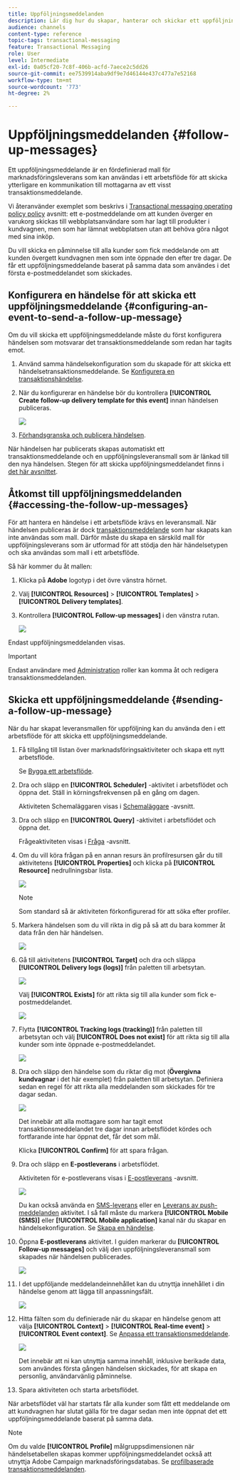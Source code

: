 ```yaml
---
title: Uppföljningsmeddelanden
description: Lär dig hur du skapar, hanterar och skickar ett uppföljningsmeddelande.
audience: channels
content-type: reference
topic-tags: transactional-messaging
feature: Transactional Messaging
role: User
level: Intermediate
exl-id: 0a05cf20-7c8f-406b-acfd-7aece2c5dd26
source-git-commit: ee7539914aba9df9e7d46144e437c477a7e52168
workflow-type: tm+mt
source-wordcount: '773'
ht-degree: 2%

---
```


# Uppföljningsmeddelanden {#follow-up-messages}

Ett uppföljningsmeddelande är en fördefinierad mall för marknadsföringsleverans som kan användas i ett arbetsflöde för att skicka ytterligare en kommunikation till mottagarna av ett visst transaktionsmeddelande.

Vi återanvänder exemplet som beskrivs i [Transactional messaging operating policy policy](../../channels/using/getting-started-with-transactional-msg.md#transactional-messaging-operating-principle) avsnitt: ett e-postmeddelande om att kunden överger en varukorg skickas till webbplatsanvändare som har lagt till produkter i kundvagnen, men som har lämnat webbplatsen utan att behöva göra något med sina inköp.

Du vill skicka en påminnelse till alla kunder som fick meddelande om att kunden övergett kundvagnen men som inte öppnade den efter tre dagar. De får ett uppföljningsmeddelande baserat på samma data som användes i det första e-postmeddelandet som skickades.

## Konfigurera en händelse för att skicka ett uppföljningsmeddelande {#configuring-an-event-to-send-a-follow-up-message}

Om du vill skicka ett uppföljningsmeddelande måste du först konfigurera händelsen som motsvarar det transaktionsmeddelande som redan har tagits emot.

1. Använd samma händelsekonfiguration som du skapade för att skicka ett händelsetransaktionsmeddelande. Se [Konfigurera en transaktionshändelse](../../channels/using/configuring-transactional-event.md).
1. När du konfigurerar en händelse bör du kontrollera **[!UICONTROL Create follow-up delivery template for this event]** innan händelsen publiceras.

   ![](assets/message-center_follow-up-checkbox.png)

1. [Förhandsgranska och publicera händelsen](../../channels/using/publishing-transactional-event.md#previewing-and-publishing-the-event).

När händelsen har publicerats skapas automatiskt ett transaktionsmeddelande och en uppföljningsleveransmall som är länkad till den nya händelsen. Stegen för att skicka uppföljningsmeddelandet finns i [det här avsnittet](#sending-a-follow-up-message).

## Åtkomst till uppföljningsmeddelanden {#accessing-the-follow-up-messages}

För att hantera en händelse i ett arbetsflöde krävs en leveransmall. När händelsen publiceras är dock [transaktionsmeddelande](../../channels/using/editing-transactional-message.md) som har skapats kan inte användas som mall. Därför måste du skapa en särskild mall för uppföljningsleverans som är utformad för att stödja den här händelsetypen och ska användas som mall i ett arbetsflöde.

Så här kommer du åt mallen:

1. Klicka på **Adobe** logotyp i det övre vänstra hörnet.
1. Välj **[!UICONTROL Resources]** > **[!UICONTROL Templates]** > **[!UICONTROL Delivery templates]**.
1. Kontrollera **[!UICONTROL Follow-up messages]** i den vänstra rutan.

   ![](assets/message-center_follow-up-search.png)

Endast uppföljningsmeddelanden visas.

>[!IMPORTANT]
>
>Endast användare med [Administration](../../administration/using/users-management.md#functional-administrators) roller kan komma åt och redigera transaktionsmeddelanden.

## Skicka ett uppföljningsmeddelande {#sending-a-follow-up-message}

När du har skapat leveransmallen för uppföljning kan du använda den i ett arbetsflöde för att skicka ett uppföljningsmeddelande.

<!--You need to set up a workflow targeting the event corresponding to the transactional message that was already received.-->

1. Få tillgång till listan över marknadsföringsaktiviteter och skapa ett nytt arbetsflöde.

   Se [Bygga ett arbetsflöde](../../automating/using/building-a-workflow.md#creating-a-workflow).

1. Dra och släpp en **[!UICONTROL Scheduler]** -aktivitet i arbetsflödet och öppna det. Ställ in körningsfrekvensen på en gång om dagen.

   Aktiviteten Schemaläggaren visas i [Schemaläggare](../../automating/using/scheduler.md) -avsnitt.

1. Dra och släpp en **[!UICONTROL Query]** -aktivitet i arbetsflödet och öppna det.

   Frågeaktiviteten visas i [Fråga](../../automating/using/query.md) -avsnitt.

1. Om du vill köra frågan på en annan resurs än profilresursen går du till aktivitetens **[!UICONTROL Properties]** och klicka på **[!UICONTROL Resource]** nedrullningsbar lista.

   ![](assets/message-center_follow-up-query-properties.png)

   >[!NOTE]
   >
   >Som standard så är aktiviteten förkonfigurerad för att söka efter profiler.

1. Markera händelsen som du vill rikta in dig på så att du bara kommer åt data från den här händelsen.

   ![](assets/message-center_follow-up-query-resource.png)

1. Gå till aktivitetens **[!UICONTROL Target]** och dra och släppa **[!UICONTROL Delivery logs (logs)]** från paletten till arbetsytan.

   ![](assets/message-center_follow-up-delivery-logs.png)

   Välj **[!UICONTROL Exists]** för att rikta sig till alla kunder som fick e-postmeddelandet.

   ![](assets/message-center_follow-up-delivery-logs-exists.png)

1. Flytta **[!UICONTROL Tracking logs (tracking)]** från paletten till arbetsytan och välj **[!UICONTROL Does not exist]** för att rikta sig till alla kunder som inte öppnade e-postmeddelandet.

   ![](assets/message-center_follow-up-delivery-and-tracking-logs.png)

1. Dra och släpp den händelse som du riktar dig mot (**Övergivna kundvagnar** i det här exemplet) från paletten till arbetsytan. Definiera sedan en regel för att rikta alla meddelanden som skickades för tre dagar sedan.

   ![](assets/message-center_follow-up-created.png)

   Det innebär att alla mottagare som har tagit emot transaktionsmeddelandet tre dagar innan arbetsflödet kördes och fortfarande inte har öppnat det, får det som mål.

   Klicka **[!UICONTROL Confirm]** för att spara frågan.

1. Dra och släpp en **E-postleverans** i arbetsflödet.

   Aktiviteten för e-postleverans visas i [E-postleverans](../../automating/using/email-delivery.md) -avsnitt.

   ![](assets/message-center_follow-up-workflow.png)

   Du kan också använda en [SMS-leverans](../../automating/using/sms-delivery.md) eller en [Leverans av push-meddelanden](../../automating/using/push-notification-delivery.md) aktivitet. I så fall måste du markera **[!UICONTROL Mobile (SMS)]** eller **[!UICONTROL Mobile application]** kanal när du skapar en händelsekonfiguration. Se [Skapa en händelse](../../channels/using/configuring-transactional-event.md#creating-an-event).

1. Öppna **E-postleverans** aktivitet. I guiden markerar du **[!UICONTROL Follow-up messages]** och välj den uppföljningsleveransmall som skapades när händelsen publicerades.

   ![](assets/message-center_follow-up-template.png)

1. I det uppföljande meddelandeinnehållet kan du utnyttja innehållet i din händelse genom att lägga till anpassningsfält.

   ![](assets/message-center_follow-up-content.png)

1. Hitta fälten som du definierade när du skapar en händelse genom att välja **[!UICONTROL Context]** > **[!UICONTROL Real-time event]** > **[!UICONTROL Event context]**. Se [Anpassa ett transaktionsmeddelande](../../channels/using/editing-transactional-message.md#personalizing-a-transactional-message).

   ![](assets/message-center_follow-up-personalization.png)

   Det innebär att ni kan utnyttja samma innehåll, inklusive berikade data, som användes första gången händelsen skickades, för att skapa en personlig, användarvänlig påminnelse.

1. Spara aktiviteten och starta arbetsflödet.

När arbetsflödet väl har startats får alla kunder som fått ett meddelande om att kundvagnen har slutat gälla för tre dagar sedan men inte öppnat det ett uppföljningsmeddelande baserat på samma data.

>[!NOTE]
>
>Om du valde **[!UICONTROL Profile]** målgruppsdimensionen när händelsetabellen skapas kommer uppföljningsmeddelandet också att utnyttja Adobe Campaign marknadsföringsdatabas. Se [profilbaserade transaktionsmeddelanden](../../channels/using/editing-transactional-message.md#profile-transactional-message-specificities).
